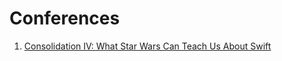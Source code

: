 # Conferences

1. [Consolidation IV: What Star Wars Can Teach Us About Swift](https://github.com/nestorivanmo/100days-SwiftUI/tree/master/Confereneces/ConsolidationIV-StarWarsAndSwift)